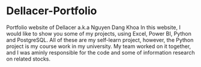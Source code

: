 # Dellacer-Portfolio
Portfolio website of Dellacer a.k.a Nguyen Dang Khoa
In this website, I would like to show you some of my projects, using Excel, Power BI, Python and PostgreSQL. All of these are my self-learn project, however, the Python project is my course work in my university. My team worked on it together, and I was aminly responsible for the code and some of information research on related stocks.
